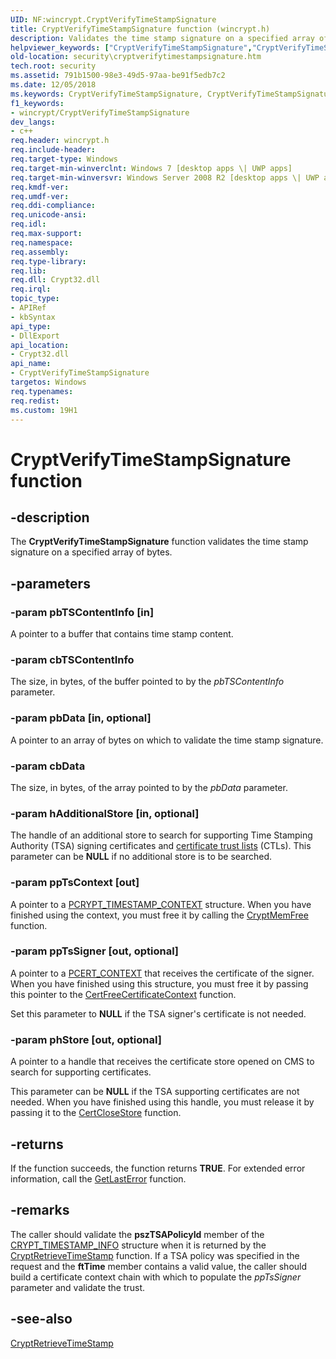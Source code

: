 ```yaml
---
UID: NF:wincrypt.CryptVerifyTimeStampSignature
title: CryptVerifyTimeStampSignature function (wincrypt.h)
description: Validates the time stamp signature on a specified array of bytes.
helpviewer_keywords: ["CryptVerifyTimeStampSignature","CryptVerifyTimeStampSignature function [Security]","security.cryptverifytimestampsignature","wincrypt/CryptVerifyTimeStampSignature"]
old-location: security\cryptverifytimestampsignature.htm
tech.root: security
ms.assetid: 791b1500-98e3-49d5-97aa-be91f5edb7c2
ms.date: 12/05/2018
ms.keywords: CryptVerifyTimeStampSignature, CryptVerifyTimeStampSignature function [Security], security.cryptverifytimestampsignature, wincrypt/CryptVerifyTimeStampSignature
f1_keywords:
- wincrypt/CryptVerifyTimeStampSignature
dev_langs:
- c++
req.header: wincrypt.h
req.include-header: 
req.target-type: Windows
req.target-min-winverclnt: Windows 7 [desktop apps \| UWP apps]
req.target-min-winversvr: Windows Server 2008 R2 [desktop apps \| UWP apps]
req.kmdf-ver: 
req.umdf-ver: 
req.ddi-compliance: 
req.unicode-ansi: 
req.idl: 
req.max-support: 
req.namespace: 
req.assembly: 
req.type-library: 
req.lib: 
req.dll: Crypt32.dll
req.irql: 
topic_type:
- APIRef
- kbSyntax
api_type:
- DllExport
api_location:
- Crypt32.dll
api_name:
- CryptVerifyTimeStampSignature
targetos: Windows
req.typenames: 
req.redist: 
ms.custom: 19H1
---
```


# CryptVerifyTimeStampSignature function


## -description


The <b>CryptVerifyTimeStampSignature</b> function validates the time stamp signature on a specified array of bytes.


## -parameters




### -param pbTSContentInfo [in]

A pointer to a buffer that contains time stamp content.


### -param cbTSContentInfo

The size, in bytes, of the buffer pointed to by the <i>pbTSContentInfo</i> parameter.


### -param pbData [in, optional]

A pointer to an array of bytes on which to validate the time stamp signature.


### -param cbData

The size, in bytes, of the array pointed to by the <i>pbData</i> parameter.


### -param hAdditionalStore [in, optional]

The handle of an additional store to search for supporting
Time Stamping Authority (TSA) signing certificates and <a href="https://docs.microsoft.com/windows/desktop/SecGloss/c-gly">certificate trust lists</a> (CTLs).
    This parameter can be <b>NULL</b> if no additional store is to be searched.


### -param ppTsContext [out]

A pointer to a <a href="https://docs.microsoft.com/windows/desktop/api/wincrypt/ns-wincrypt-crypt_timestamp_context">PCRYPT_TIMESTAMP_CONTEXT</a> structure. When you have finished using the context, you must free it by calling the <a href="https://docs.microsoft.com/windows/desktop/api/wincrypt/nf-wincrypt-cryptmemfree">CryptMemFree</a> function.


### -param ppTsSigner [out, optional]

A pointer to a <a href="https://docs.microsoft.com/windows/desktop/api/wincrypt/ns-wincrypt-cert_context">PCERT_CONTEXT</a> that
receives the certificate of the signer.
     When you have finished using this structure, you must free it by passing this
pointer to the <a href="https://docs.microsoft.com/windows/desktop/api/wincrypt/nf-wincrypt-certfreecertificatecontext">CertFreeCertificateContext</a> function.

Set this parameter to <b>NULL</b> if the TSA signer's certificate is not needed.


### -param phStore [out, optional]

A pointer to a handle that receives the certificate store opened  on CMS to search for supporting certificates.

This parameter can be <b>NULL</b> if the TSA supporting certificates are not needed. When you have finished using this handle,  you  must release it by passing it to  the <a href="https://docs.microsoft.com/windows/desktop/api/wincrypt/nf-wincrypt-certclosestore">CertCloseStore</a> function.


## -returns



If the function succeeds, the function returns <b>TRUE</b>. For extended error information, call the <a href="https://docs.microsoft.com/windows/desktop/api/errhandlingapi/nf-errhandlingapi-getlasterror">GetLastError</a> function. 




## -remarks



The caller should validate the <b>pszTSAPolicyId</b> member of the <a href="https://docs.microsoft.com/windows/desktop/api/wincrypt/ns-wincrypt-crypt_timestamp_info">CRYPT_TIMESTAMP_INFO</a> structure when it is returned by the   <a href="https://docs.microsoft.com/windows/desktop/api/wincrypt/nf-wincrypt-cryptretrievetimestamp">CryptRetrieveTimeStamp</a> function. If a TSA policy was specified in the request 
     and the <b>ftTime</b> member contains a valid value, the caller should build a certificate context chain with which to populate the <i>ppTsSigner</i> parameter and validate the trust.




## -see-also




<a href="https://docs.microsoft.com/windows/desktop/api/wincrypt/nf-wincrypt-cryptretrievetimestamp">CryptRetrieveTimeStamp</a>
 

 

